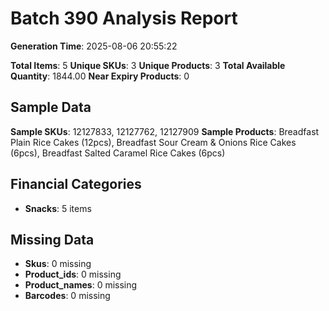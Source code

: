 # Batch 390 Analysis Report

**Generation Time**: 2025-08-06 20:55:22

**Total Items**: 5
**Unique SKUs**: 3
**Unique Products**: 3
**Total Available Quantity**: 1844.00
**Near Expiry Products**: 0

## Sample Data
**Sample SKUs**: 12127833, 12127762, 12127909
**Sample Products**: Breadfast Plain Rice Cakes (12pcs), Breadfast Sour Cream & Onions Rice Cakes (6pcs), Breadfast Salted Caramel Rice Cakes (6pcs)

## Financial Categories
- **Snacks**: 5 items

## Missing Data
- **Skus**: 0 missing
- **Product_ids**: 0 missing
- **Product_names**: 0 missing
- **Barcodes**: 0 missing
